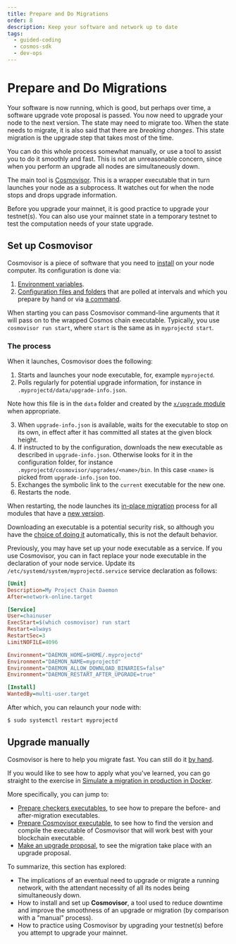 ```yaml
---
title: Prepare and Do Migrations
order: 8
description: Keep your software and network up to date
tags:
  - guided-coding
  - cosmos-sdk
  - dev-ops
---
```


# Prepare and Do Migrations

Your software is now running, which is good, but perhaps over time, a software upgrade vote proposal is passed. You now need to upgrade your node to the next version. The state may need to migrate too. When the state needs to migrate, it is also said that there are _breaking changes_. This state migration is the upgrade step that takes most of the time.

You can do this whole process somewhat manually, or use a tool to assist you to do it smoothly and fast. This is not an unreasonable concern, since when you perform an upgrade all nodes are simultaneously down.

The main tool is [Cosmovisor](https://docs.cosmos.network/main/tooling/cosmovisor). This is a wrapper executable that in turn launches your node as a subprocess. It watches out for when the node stops and drops upgrade information.

Before you upgrade your mainnet, it is good practice to upgrade your testnet(s). You can also use your mainnet state in a temporary testnet to test the computation needs of your state upgrade.

<!-- TODO at which versions does the below apply? Anyway we want to use the latest advised way -->

## Set up Cosmovisor

Cosmovisor is a piece of software that you need to [install](https://docs.cosmos.network/main/tooling/cosmovisor.html#installation) on your node computer. Its configuration is done via:

1. [Environment variables](https://docs.cosmos.network/main/tooling/cosmovisor.html#command-line-arguments-and-environment-variables).
2. [Configuration files and folders](https://docs.cosmos.network/main/tooling/cosmovisor.html#folder-layout) that are polled at intervals and which you prepare by hand or via [a command](https://docs.cosmos.network/main/tooling/cosmovisor.html#cosmovisor).

When starting you can pass Cosmovisor command-line arguments that it will pass on to the wrapped Cosmos chain executable. Typically, you use `cosmovisor run start`, where `start` is the same as in `myprojectd start`.

### The process

When it launches, Cosmovisor does the following:

1. Starts and launches your node executable, for, example `myprojectd`.
2. Polls regularly for potential upgrade information, for instance in `.myprojectd/data/upgrade-info.json`.

  <HighlightBox type="note">

  Note how this file is in the `data` folder and created by the [`x/upgrade` module](https://docs.cosmos.network/main/building-modules/upgrade.html) when appropriate.

  </HighlightBox>

3. When `upgrade-info.json` is available, waits for the executable to stop on its own, in effect after it has committed all states at the given block height.
4. If instructed to by the configuration, downloads the new executable as described in `upgrade-info.json`. Otherwise looks for it in the configuration folder, for instance `.myprojectd/cosmovisor/upgrades/<name>/bin`. In this case `<name>` is picked from `upgrade-info.json` too.
5. Exchanges the symbolic link to the `current` executable for the new one.
6. Restarts the node.

When restarting, the node launches its [in-place migration](https://docs.cosmos.network/main/core/upgrade.html) process for all modules that have a [new version](https://docs.cosmos.network/main/core/upgrade.html#tracking-module-versions).

Downloading an executable is a potential security risk, so although you have the [choice of doing it](https://docs.cosmos.network/main/tooling/cosmovisor.html#auto-download) automatically, this is not the default behavior.

Previously, you may have set up your node executable as a service. If you use Cosmovisor, you can in fact replace your node executable in the declaration of your node service. Update its ``/etc/systemd/system/myprojectd.service`` service declaration as follows:

```ini
[Unit]
Description=My Project Chain Daemon
After=network-online.target

[Service]
User=chainuser
ExecStart=$(which cosmovisor) run start
Restart=always
RestartSec=3
LimitNOFILE=4096

Environment="DAEMON_HOME=$HOME/.myprojectd"
Environment="DAEMON_NAME=myprojectd"
Environment="DAEMON_ALLOW_DOWNLOAD_BINARIES=false"
Environment="DAEMON_RESTART_AFTER_UPGRADE=true"

[Install]
WantedBy=multi-user.target
```

After which, you can relaunch your node with:

```sh
$ sudo systemctl restart myprojectd
```

## Upgrade manually

Cosmovisor is here to help you migrate fast. You can still do it [by hand](https://hub.cosmos.network/main/hub-tutorials/upgrade-node.html#manual-software-upgrade).

<HighlightBox type="tip">

If you would like to see how to apply what you've learned, you can go straight to the exercise in [Simulate a migration in production in Docker](/hands-on-exercise/4-run-in-prod/3-migration-prod.md).

More specifically, you can jump to:

* [Prepare checkers executables](/hands-on-exercise/4-run-in-prod/3-migration-prod.md#prepare-checkers-executables), to see how to prepare the before- and after-migration executables.
* [Prepare Cosmovisor executable](/hands-on-exercise/4-run-in-prod/3-migration-prod.md#prepare-cosmovisor-executable), to see how to find the version and compile the executable of Cosmovisor that will work best with your blockchain executable.
* [Make an upgrade proposal](/hands-on-exercise/4-run-in-prod/3-migration-prod.md#make-an-upgrade-proposal), to see the migration take place with an upgrade proposal.

</HighlightBox>

<HighlightBox type="synopsis">

To summarize, this section has explored:

* The implications of an eventual need to upgrade or migrate a running network, with the attendant necessity of all its nodes being simultaneously down.
* How to install and set up **Cosmovisor**, a tool used to reduce downtime and improve the smoothness of an upgrade or migration (by comparison with a "manual" process).
* How to practice using Cosmovisor by upgrading your testnet(s) before you attempt to upgrade your mainnet.

</HighlightBox>

